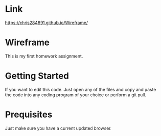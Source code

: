 # Link
https://chris284891.github.io/Wireframe/

# Wireframe
This is my first homework assignment.

# Getting Started
If you want to edit this code. Just open any of the files and copy and paste the code into any coding program of your choice or perform a git pull.

# Prequisites
Just make sure you have a current updated browser.

